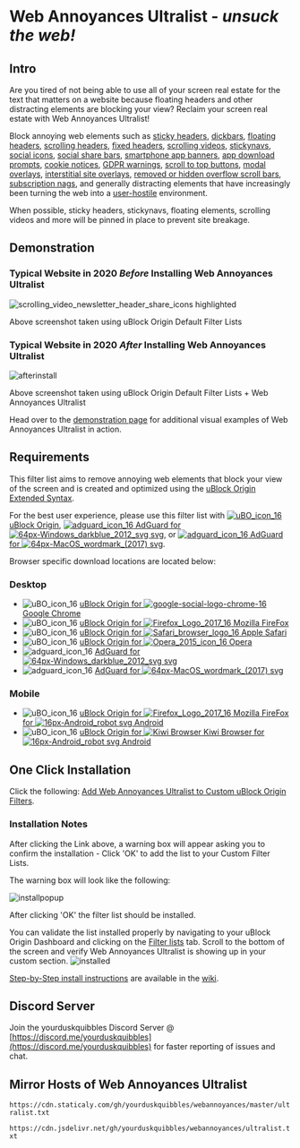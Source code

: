 # Web Annoyances Ultralist - *unsuck the web!*

## Intro

Are you tired of not being able to use all of your screen real estate for the text that matters on a website
because floating headers and other distracting elements are blocking your view?
Reclaim your screen real estate with Web Annoyances Ultralist!

Block annoying web elements such as [sticky headers](https://alisdair.mcdiarmid.org/kill-sticky-headers/), [dickbars](https://daringfireball.net/2017/06/medium_dickbars), [floating headers](https://user-images.githubusercontent.com/22258847/51347203-7482d700-1a6d-11e9-96f8-0548173c7b79.png), [scrolling headers](https://user-images.githubusercontent.com/22258847/51347203-7482d700-1a6d-11e9-96f8-0548173c7b79.png), [fixed headers](https://zichy.de/public/siufh.html), [scrolling videos](https://user-images.githubusercontent.com/22258847/51348044-aac15600-1a6f-11e9-9507-a9341165d7d6.png), [stickynavs](https://user-images.githubusercontent.com/22258847/51347203-7482d700-1a6d-11e9-96f8-0548173c7b79.png), [social icons](https://user-images.githubusercontent.com/22258847/51347990-89606a00-1a6f-11e9-91f9-12cf11de1feb.png), [social share bars](https://duckduckgo.com/?q=social+share+bars&iax=images&ia=images), [smartphone app banners](https://www.hanselman.com/blog/IdLikeToUseTheWebMyWayThankYouVeryMuchQuora.aspx), [app download prompts](https://thenextweb.com/basics/2018/11/21/how-to-stop-reddits-annoying-app-download-prompt/), [cookie notices](https://user-images.githubusercontent.com/22258847/51349381-338dc100-1a73-11e9-9f76-1fbd4ee74561.png), [GDPR warnings](https://www.theguardian.com/technology/askjack/2018/jul/05/what-should-i-do-about-all-the-gdpr-pop-ups-on-websites), [scroll to top buttons](https://duckduckgo.com/?q=scroll+to+top+button&iax=images&ia=images), [modal overlays](https://user-images.githubusercontent.com/22258847/51345822-fc66e200-1a69-11e9-9ee0-248696b8f07f.png), [interstitial site overlays](https://moz.com/blog/popups-seo-whiteboard-friday), [removed or hidden overflow scroll bars](https://user-images.githubusercontent.com/22258847/51346400-8fece280-1a6b-11e9-8d5b-9cc0c2713dea.png), [subscription nags](https://user-images.githubusercontent.com/22258847/51347205-76e53100-1a6d-11e9-93a3-b6e5afbe3540.png), and generally distracting elements that have increasingly been turning the web into a [user-hostile](https://www.urbandictionary.com/define.php?term=user-hostile) environment.

When possible, sticky headers, stickynavs, floating elements, scrolling videos and more will be pinned in place to prevent site breakage.

## Demonstration

### Typical Website in 2020 *Before* Installing Web Annoyances Ultralist

![scrolling_video_newsletter_header_share_icons highlighted](https://user-images.githubusercontent.com/22258847/51348578-16f08980-1a71-11e9-80b8-0f2ad5379bcd.png)

Above screenshot taken using uBlock Origin Default Filter Lists

### Typical Website in 2020 *After* Installing Web Annoyances Ultralist

![afterinstall](https://user-images.githubusercontent.com/22258847/51348138-e8be7a00-1a6f-11e9-9b0c-5fac61a83f8f.png)

Above screenshot taken using uBlock Origin Default Filter Lists + Web Annoyances Ultralist

Head over to the [demonstration page](https://github.com/yourduskquibbles/webannoyances/wiki/Demonstration-of-Web-Annoyances-Ultralist) for additional visual examples of Web Annoyances Ultralist in action.

## Requirements

This filter list aims to remove annoying web elements that block your view of the screen and is created and optimized using the [uBlock Origin Extended Syntax](https://github.com/gorhill/uBlock/wiki/Static-filter-syntax).

For the best user experience, please use this filter list with [![uBO_icon_16](https://user-images.githubusercontent.com/22258847/58104215-675c2d00-7bb2-11e9-9ef7-53bd5d32139c.png) uBlock Origin](https://github.com/gorhill/uBlock),
[![adguard_icon_16](https://user-images.githubusercontent.com/22258847/58104254-7d69ed80-7bb2-11e9-989b-a0a73db4d808.png) AdGuard for ![64px-Windows_darkblue_2012_svg svg](https://user-images.githubusercontent.com/22258847/58109066-ea818100-7bba-11e9-9808-fde2015ebe10.png)](https://adguard.com/en/adguard-windows/overview.html), or [![adguard_icon_16](https://user-images.githubusercontent.com/22258847/58104254-7d69ed80-7bb2-11e9-989b-a0a73db4d808.png) AdGuard for ![64px-MacOS_wordmark_(2017) svg](https://user-images.githubusercontent.com/22258847/58109057-e6edfa00-7bba-11e9-886b-f162bcffc7df.png)](https://adguard.com/en/adguard-mac/overview.html).

Browser specific download locations are located below:

### Desktop

- ![uBO_icon_16](https://user-images.githubusercontent.com/22258847/58104215-675c2d00-7bb2-11e9-9ef7-53bd5d32139c.png) [uBlock Origin for ![google-social-logo-chrome-16](https://user-images.githubusercontent.com/22258847/58106483-354cca00-7bb6-11e9-9e23-d0e727180c2a.png) Google Chrome](https://chrome.google.com/webstore/detail/ublock-origin/cjpalhdlnbpafiamejdnhcphjbkeiagm)
- ![uBO_icon_16](https://user-images.githubusercontent.com/22258847/58104215-675c2d00-7bb2-11e9-9ef7-53bd5d32139c.png) [uBlock Origin for ![Firefox_Logo_2017_16](https://user-images.githubusercontent.com/22258847/58106480-34b43380-7bb6-11e9-8156-d103da14289b.png) Mozilla FireFox](https://addons.mozilla.org/en-US/firefox/addon/ublock-origin/)
- ![uBO_icon_16](https://user-images.githubusercontent.com/22258847/58104215-675c2d00-7bb2-11e9-9ef7-53bd5d32139c.png) [uBlock Origin for
![Safari_browser_logo_16](https://user-images.githubusercontent.com/22258847/58106493-35e56080-7bb6-11e9-8d9d-4feebb27a241.png) Apple Safari](https://github.com/el1t/uBlock-Safari#installation)
- ![uBO_icon_16](https://user-images.githubusercontent.com/22258847/58104215-675c2d00-7bb2-11e9-9ef7-53bd5d32139c.png) [uBlock Origin for ![Opera_2015_icon_16](https://user-images.githubusercontent.com/22258847/58106490-354cca00-7bb6-11e9-9826-e339bbd708b3.png) Opera](https://addons.opera.com/extensions/details/ublock/)
- ![adguard_icon_16](https://user-images.githubusercontent.com/22258847/58104254-7d69ed80-7bb2-11e9-989b-a0a73db4d808.png) [AdGuard for ![64px-Windows_darkblue_2012_svg svg](https://user-images.githubusercontent.com/22258847/58109066-ea818100-7bba-11e9-9808-fde2015ebe10.png)](https://adguard.com/en/adguard-windows/overview.html)
- ![adguard_icon_16](https://user-images.githubusercontent.com/22258847/58104254-7d69ed80-7bb2-11e9-989b-a0a73db4d808.png) [AdGuard for ![64px-MacOS_wordmark_(2017) svg](https://user-images.githubusercontent.com/22258847/58109057-e6edfa00-7bba-11e9-886b-f162bcffc7df.png)](https://adguard.com/en/adguard-mac/overview.html)

### Mobile

- ![uBO_icon_16](https://user-images.githubusercontent.com/22258847/58104215-675c2d00-7bb2-11e9-9ef7-53bd5d32139c.png) [uBlock Origin for ![Firefox_Logo_2017_16](https://user-images.githubusercontent.com/22258847/58106480-34b43380-7bb6-11e9-8156-d103da14289b.png) Mozilla FireFox for
![16px-Android_robot svg](https://user-images.githubusercontent.com/22258847/58109333-74314e80-7bbb-11e9-98ea-b25525b42e9d.png) Android](https://addons.mozilla.org/EN-US/android/addon/ublock-origin/)
- ![uBO_icon_16](https://user-images.githubusercontent.com/22258847/58104215-675c2d00-7bb2-11e9-9ef7-53bd5d32139c.png) [uBlock Origin for ![Kiwi Browser](https://user-images.githubusercontent.com/5884000/63644438-59560500-c6e9-11e9-8089-695a781bc095.png) Kiwi Browser for
![16px-Android_robot svg](https://user-images.githubusercontent.com/22258847/58109333-74314e80-7bbb-11e9-98ea-b25525b42e9d.png) Android](https://chrome.google.com/webstore/detail/ublock-origin/cjpalhdlnbpafiamejdnhcphjbkeiagm)

## One Click Installation

Click the following: [Add Web Annoyances Ultralist to Custom uBlock Origin Filters](https://subscribe.adblockplus.org/?location=https://raw.githubusercontent.com/riley-martine/webannoyances/master/ultralist.txt&title=Web%20Annoyances%20Ultralist).

### Installation Notes

After clicking the Link above, a warning box will appear asking you to confirm the installation - Click 'OK' to add the list to your Custom Filter Lists.

The warning box will look like the following:

![installpopup](https://user-images.githubusercontent.com/22258847/40389620-73bc68ae-5e02-11e8-94ac-30bf769bdf70.PNG)

After clicking 'OK' the filter list should be installed.

You can validate the list installed properly by navigating to your uBlock Origin Dashboard and clicking on the [Filter lists](https://user-images.githubusercontent.com/22258847/39937403-1da7b8b8-553f-11e8-865a-73a3f2fa4bb8.PNG) tab. Scroll to the bottom of the screen and verify Web Annoyances Ultralist is showing up in your custom section.
![installed](https://user-images.githubusercontent.com/22258847/40389548-42ecaf5e-5e02-11e8-8d16-1d7e08c805b6.PNG)

[Step-by-Step install instructions](https://github.com/yourduskquibbles/webannoyances/wiki/Installation-Instructions#install-method-2---step-by-step-installation) are available in the [wiki](https://github.com/yourduskquibbles/webannoyances/wiki).

## Discord Server

Join the yourduskquibbles Discord Server @ [https://discord.me/yourduskquibbles](https://discord.me/yourduskquibbles) for faster reporting of issues and chat.

## Mirror Hosts of Web Annoyances Ultralist

`https://cdn.staticaly.com/gh/yourduskquibbles/webannoyances/master/ultralist.txt`

`https://cdn.jsdelivr.net/gh/yourduskquibbles/webannoyances/ultralist.txt`
